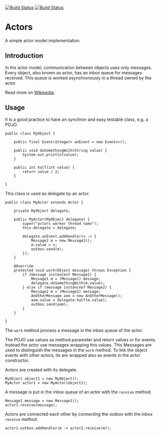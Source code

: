 [![Build Status](https://travis-ci.org/falkoschumann/java-actors.svg?branch=develop)](https://travis-ci.org/falkoschumann/java-actors)
[![Build Status](https://api.bintray.com/packages/falkoschumann/maven/actors/images/download.svg)](https://bintray.com/falkoschumann/maven/actors)

Actors
======

A simple actor model implementation.

Introduction
------------

In the actor model, communication between objects uses only messages. Every
object, also known as actor, has an inbox queue for messages received. This
queue is worked asynchronously in a thread owned by the actor.

Read more on [Wikipedia](https://en.wikipedia.org/wiki/Actor_model).


Usage
-----

It is a good practice to have an synchron and easy testable class, e.g. a POJO.

    public class MyObject {

        public final Event<Integer> anEvent = new Event<>();

        public void doSomethingWith(String value) {
            System.out.println(value);
        }

        public int half(int value) {
            return value / 2;
        }

    }

This class is used as delegate by an actor.

    public class MyActor extends Actor {

        private MyObject delegate;

        public MyActor(MyObject delegate) {
            super("actors worker thread name");
            this.delegate = delegate;

            delegate.anEvent.addHandler(v -> {
                Message2 m = new Message2();
                m.value = v;
                outbox.send(m);
            });
        }

        @Override
        protected void work(Object message) throws Exception {
            if (message instanceof Message1) {
                Message1 m = (Message1) message;
                delegate.doSomethingWith(m.value);
            } else if (message instanceof Message2) {
                Message2 m = (Message2) message;
                AnOtherMessage aom = new AnOtherMessage();
                aom.value = delegate.half(m.value);
                outbox.send(aom);
            }
        }

    }

The `work` method process a message in the inbox queue of the actor.

The POJO use values as method parameter and return values or for events. Instead
the actor use messages wrapping this values. This Messages are used to
distinguish the messages in the `work` method. To link the object events with
other actors, its are wrapped also as events in the actor constructor.

Actors are created with its delegate.

    MyObject object1 = new MyObject();
    MyActor actor1 = new MyActor(object1);

A message is put in the inbox queue of an actor with the `receive` method.

    Message1 message = new Message1();
    actor1.receive(message);

Actors are connected each other by connecting the outbox with the inbox
`receive` method.

    actor1.outbox.addHandler(m -> actor2.receive(m));
